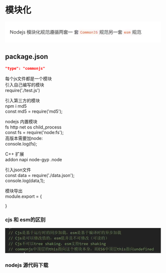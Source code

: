 # 模块化
![](../../source/img/2024-05-23-23-12-52.png)


## package.json
```json
"type": "commonjs"
```
每个js文件都是一个模块  
引入自己编写的模块  
require('./test.js')  

引入第三方的模块  
npm i md5  
const md5 = require('md5');  

nodejs 内置模块  
fs http net os child_process  
const fs = require('node:fs');  
高版本需要加node:  
console.log(fs);

C++ 扩展  
addon napi node-gyp .node  

引入json文件  
const data = require('./data.json');  
console.log(data,1);  

模块导出  
module.export = {
    
}

### cjs 和 esm的区别
![](../../source/img/2024-06-27-23-21-52.png)

### nodejs 源代码下载